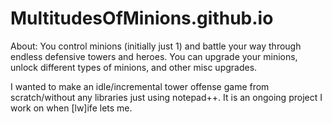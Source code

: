 # MultitudesOfMinions.github.io


About:
You control minions (initially just 1) and battle your way through endless defensive towers and heroes. You can upgrade your minions, unlock different types of minions, and other misc upgrades.

I wanted to make an idle/incremental tower offense game from scratch/without any libraries just using notepad++. It is an ongoing project I work on when [lw]ife lets me.

